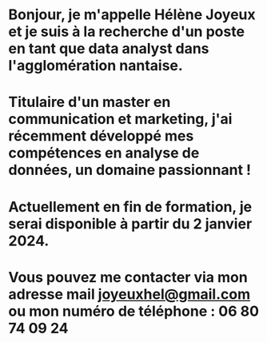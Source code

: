 # Bonjour, je m'appelle Hélène Joyeux et je suis à la recherche d'un poste en tant que data analyst dans l'agglomération nantaise.
# Titulaire d'un master en communication et marketing, j'ai récemment développé mes compétences en analyse de données, un domaine passionnant !
# Actuellement en fin de formation, je serai disponible à partir du 2 janvier 2024.
# Vous pouvez me contacter via mon adresse mail joyeuxhel@gmail.com ou mon numéro de téléphone : 06 80 74 09 24

<!---
Helene-Joyeux/Helene-Joyeux is a ✨ special ✨ repository because its `README.md` (this file) appears on your GitHub profile.
You can click the Preview link to take a look at your changes.
--->
